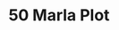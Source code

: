 ---
layout: post
categories: [sale, plot]
title: "50 Marla Plot"
price: "3 Lac"
permarla: "yes"
address: "Behind Faiz Town"
type: "PLOT FOR SALE"
area: "50 Marla (250 ft. Front)"
---
